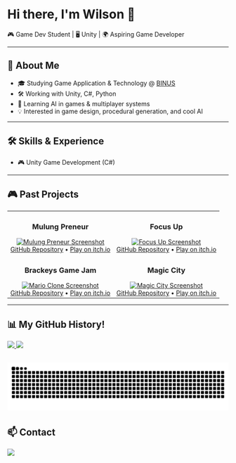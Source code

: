 # Hi there, I'm Wilson 👋  
🎮 Game Dev Student | 🖥️ Unity | 🌍 Aspiring Game Developer  

---

## 🚀 About Me
- 🎓 Studying Game Application & Technology @ <a href="https://binus.ac.id/" target="_blank">BINUS</a>  
- 🛠️ Working with Unity, C#, Python  
- 🌱 Learning AI in games & multiplayer systems  
- 💡 Interested in game design, procedural generation, and cool AI  

---

## 🛠️ Skills & Experience
- 🎮 Unity Game Development (C#)  

---

## 🎮 Past Projects  

<table>
  <tr>
    <td align="center" width="50%">
      <h3>Mulung Preneur</h3>
      <a href="https://github.com/wi1wil/MulungPreneur">
        <img src="https://github.com/wi1wil/MulungPreneur/raw/main/screenshot.png" width="100%" alt="Mulung Preneur Screenshot"/>
      </a>
      <br/>
      <a href="https://github.com/wi1wil/MulungPreneur">GitHub Repository</a>  
      •  
      <a href="https://itch.io">Play on itch.io</a>
    </td>
    <td align="center" width="50%">
      <h3>Focus Up</h3>
      <a href="https://github.com/wi1wil/FocusUp">
        <img src="https://github.com/wi1wil/FocusUp/raw/main/screenshot.png" width="100%" alt="Focus Up Screenshot"/>
      </a>
      <br/>
      <a href="https://github.com/wi1wil/FocusUp">GitHub Repository</a>  
      •  
      <a href="https://itch.io">Play on itch.io</a>
    </td>
  </tr>

  <tr>
    <td align="center" width="50%">
      <h3>Brackeys Game Jam</h3>
      <a href="https://github.com/wi1wil/brackeys-gamejam">
        <img src="https://github.com/wi1wil/brackeys-gamejam/raw/main/screenshot.png" width="100%" alt="Mario Clone Screenshot"/>
      </a>
      <br/>
      <a href="https://github.com/wi1wil/brackeys-gamejam">GitHub Repository</a>  
      •  
      <a href="https://itch.io">Play on itch.io</a>
    </td>
    <td align="center" width="50%">
      <h3>Magic City</h3>
      <a href="https://github.com/wi1wil/MagicCity">
        <img src="https://github.com/wi1wil/MagicCity/raw/main/screenshot.png" width="100%" alt="Magic City Screenshot"/>
      </a>
      <br/>
      <a href="https://github.com/wi1wil/MagicCity">GitHub Repository</a>  
      •  
      <a href="https://itch.io">Play on itch.io</a>
    </td>
  </tr>
</table>

---

## 📊 My GitHub History!

<a href="https://github.com/anuraghazra/github-readme-stats">
  <img height="180em" src="https://github-readme-stats.vercel.app/api?username=wi1wil&show_icons=true&theme=tokyonight&hide_border=true&count_private=true" />
</a>
<a href="https://github.com/anuraghazra/github-readme-stats">
  <img height="180em" src="https://github-readme-stats.vercel.app/api/top-langs/?username=wi1wil&layout=compact&theme=tokyonight&hide_border=true" />
</a>

![GitHub Snake](https://raw.githubusercontent.com/wi1wil/wi1wil/output/github-contribution-grid-snake.svg)
---

## 📫 Contact
<a href="https://linkedin.com/in/your-link" target="_blank">
  <img src="https://img.shields.io/badge/LinkedIn-0077B5?logo=linkedin&logoColor=white" />
</a>
